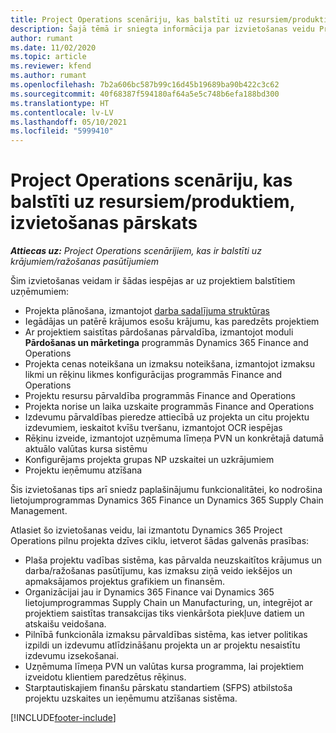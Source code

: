 ```yaml
---
title: Project Operations scenāriju, kas balstīti uz resursiem/produktiem, izvietošanas pārskats
description: Šajā tēmā ir sniegta informācija par izvietošanas veidu Project Operations scenārijiem, kas balstīti uz resursiem/produktiem.
author: rumant
ms.date: 11/02/2020
ms.topic: article
ms.reviewer: kfend
ms.author: rumant
ms.openlocfilehash: 7b2a606bc587b99c16d45b19689ba90b422c3c62
ms.sourcegitcommit: 40f68387f594180af64a5e5c748b6efa188bd300
ms.translationtype: HT
ms.contentlocale: lv-LV
ms.lasthandoff: 05/10/2021
ms.locfileid: "5999410"
---
```

# <a name="project-operations-for-stockedproduction-based-scenarios-deployment-overview"></a>Project Operations scenāriju, kas balstīti uz resursiem/produktiem, izvietošanas pārskats

_**Attiecas uz:** Project Operations scenārijiem, kas ir balstīti uz krājumiem/ražošanas pasūtījumiem_


Šim izvietošanas veidam ir šādas iespējas ar uz projektiem balstītiem uzņēmumiem:

- Projekta plānošana, izmantojot [darba sadalījuma struktūras](work-breakdown-structures.md)
- Iegādājas un patērē krājumos esošu krājumu, kas paredzēts projektiem
- Ar projektiem saistītas pārdošanas pārvaldība, izmantojot moduli **Pārdošanas un mārketinga** programmās Dynamics 365 Finance and Operations
- Projekta cenas noteikšana un izmaksu noteikšana, izmantojot izmaksu likmi un rēķinu likmes konfigurācijas programmās Finance and Operations
- Projektu resursu pārvaldība programmās Finance and Operations
- Projekta norise un laika uzskaite programmās Finance and Operations
- Izdevumu pārvaldības pieredze attiecībā uz projekta un citu projektu izdevumiem, ieskaitot kvīšu tveršanu, izmantojot OCR iespējas
- Rēķinu izveide, izmantojot uzņēmuma līmeņa PVN un konkrētajā datumā aktuālo valūtas kursa sistēmu
- Konfigurējams projekta grupas NP uzskaitei un uzkrājumiem
- Projektu ieņēmumu atzīšana

Šis izvietošanas tips arī sniedz paplašinājumu funkcionalitātei, ko nodrošina lietojumprogrammas Dynamics 365 Finance un Dynamics 365 Supply Chain Management.

Atlasiet šo izvietošanas veidu, lai izmantotu Dynamics 365 Project Operations pilnu projekta dzīves ciklu, ietverot šādas galvenās prasības:

- Plaša projektu vadības sistēma, kas pārvalda neuzskaitītos krājumus un darba/ražošanas pasūtījumu, kas izmaksu ziņā veido iekšējos un apmaksājamos projektus grafikiem un finansēm.
- Organizācijai jau ir Dynamics 365 Finance vai Dynamics 365 lietojumprogrammas Supply Chain un Manufacturing, un, integrējot ar projektiem saistītas transakcijas tiks vienkāršota piekļuve datiem un atskaišu veidošana.
- Pilnībā funkcionāla izmaksu pārvaldības sistēma, kas ietver politikas izpildi un izdevumu atlīdzināšanu projekta un ar projektu nesaistītu izdevumu izsekošanai.
- Uzņēmuma līmeņa PVN un valūtas kursa programma, lai projektiem izveidotu klientiem paredzētus rēķinus.
- Starptautiskajiem finanšu pārskatu standartiem (SFPS) atbilstoša projektu uzskaites un ieņēmumu atzīšanas sistēma.



[!INCLUDE[footer-include](../includes/footer-banner.md)]